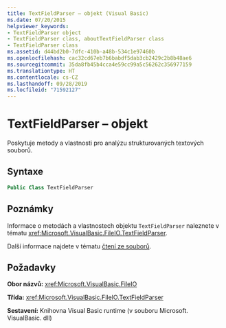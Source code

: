 ```yaml
---
title: TextFieldParser – objekt (Visual Basic)
ms.date: 07/20/2015
helpviewer_keywords:
- TextFieldParser object
- TextFieldParser class, aboutTextFieldParser class
- TextFieldParser class
ms.assetid: d44bd2b0-7dfc-410b-a48b-534c1e97460b
ms.openlocfilehash: cac32cd67eb7b6babdf5dab3cb2429c2b8b48ae6
ms.sourcegitcommit: 35da8fb45b4cca4e59cc99a5c56262c356977159
ms.translationtype: HT
ms.contentlocale: cs-CZ
ms.lasthandoff: 09/28/2019
ms.locfileid: "71592127"
---
```

# <a name="textfieldparser-object"></a>TextFieldParser – objekt
Poskytuje metody a vlastnosti pro analýzu strukturovaných textových souborů.  
  
## <a name="syntax"></a>Syntaxe  
  
```vb  
Public Class TextFieldParser  
```  
  
## <a name="remarks"></a>Poznámky  
 Informace o metodách a vlastnostech objektu `TextFieldParser` naleznete v tématu <xref:Microsoft.VisualBasic.FileIO.TextFieldParser>.  
  
 Další informace najdete v tématu [čtení ze souborů](../../../visual-basic/developing-apps/programming/drives-directories-files/reading-from-files.md).  
  
## <a name="requirements"></a>Požadavky  
 **Obor názvů:** <xref:Microsoft.VisualBasic.FileIO>  
  
 **Třída:** <xref:Microsoft.VisualBasic.FileIO.TextFieldParser>  
  
 **Sestavení:** Knihovna Visual Basic runtime (v souboru Microsoft. VisualBasic. dll)
